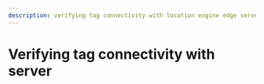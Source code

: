 ```yaml
---
description: verifying tag connectivity with location engine edge server
---
```

# Verifying tag connectivity with server
